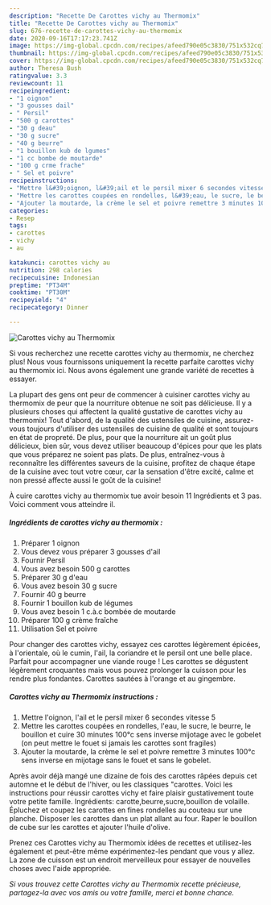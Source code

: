 ```yaml
---
description: "Recette De Carottes vichy au Thermomix"
title: "Recette De Carottes vichy au Thermomix"
slug: 676-recette-de-carottes-vichy-au-thermomix
date: 2020-09-16T17:17:23.741Z
image: https://img-global.cpcdn.com/recipes/afeed790e05c3830/751x532cq70/carottes-vichy-au-thermomix-photo-principale-de-la-recette.jpg
thumbnail: https://img-global.cpcdn.com/recipes/afeed790e05c3830/751x532cq70/carottes-vichy-au-thermomix-photo-principale-de-la-recette.jpg
cover: https://img-global.cpcdn.com/recipes/afeed790e05c3830/751x532cq70/carottes-vichy-au-thermomix-photo-principale-de-la-recette.jpg
author: Theresa Bush
ratingvalue: 3.3
reviewcount: 11
recipeingredient:
- "1 oignon"
- "3 gousses dail"
- " Persil"
- "500 g carottes"
- "30 g deau"
- "30 g sucre"
- "40 g beurre"
- "1 bouillon kub de lgumes"
- "1 cc bombe de moutarde"
- "100 g crme frache"
- " Sel et poivre"
recipeinstructions:
- "Mettre l&#39;oignon, l&#39;ail et le persil mixer 6 secondes vitesse 5"
- "Mettre les carottes coupées en rondelles, l&#39;eau, le sucre, le beurre, le bouillon et cuire 30 minutes 100°c sens inverse mijotage avec le gobelet (on peut mettre le fouet si jamais les carottes sont fragiles)"
- "Ajouter la moutarde, la crème le sel et poivre remettre 3 minutes 100°c sens inverse en mijotage sans le fouet et sans le gobelet."
categories:
- Resep
tags:
- carottes
- vichy
- au

katakunci: carottes vichy au 
nutrition: 298 calories
recipecuisine: Indonesian
preptime: "PT34M"
cooktime: "PT30M"
recipeyield: "4"
recipecategory: Dinner

---
```



![Carottes vichy au Thermomix](https://img-global.cpcdn.com/recipes/afeed790e05c3830/751x532cq70/carottes-vichy-au-thermomix-photo-principale-de-la-recette.jpg)

Si vous recherchez une recette carottes vichy au thermomix, ne cherchez plus! Nous vous fournissons uniquement la recette parfaite carottes vichy au thermomix ici. Nous avons également une grande variété de recettes à essayer.

La plupart des gens ont peur de commencer à cuisiner carottes vichy au thermomix de peur que la nourriture obtenue ne soit pas délicieuse. Il y a plusieurs choses qui affectent la qualité gustative de carottes vichy au thermomix! Tout d'abord, de la qualité des ustensiles de cuisine, assurez-vous toujours d'utiliser des ustensiles de cuisine de qualité et sont toujours en état de propreté. De plus, pour que la nourriture ait un goût plus délicieux, bien sûr, vous devez utiliser beaucoup d'épices pour que les plats que vous préparez ne soient pas plats. De plus, entraînez-vous à reconnaître les différentes saveurs de la cuisine, profitez de chaque étape de la cuisine avec tout votre cœur, car la sensation d'être excité, calme et non pressé affecte aussi le goût de la cuisine!

<!--inarticleads1-->

À cuire carottes vichy au thermomix tue avoir besoin 11 Ingrédients et 3 pas. Voici comment vous atteindre il.

##### Ingrédients de carottes vichy au thermomix :

1. Préparer 1 oignon
1. Vous devez vous préparer 3 gousses d&#39;ail
1. Fournir  Persil
1. Vous avez besoin 500 g carottes
1. Préparer 30 g d&#39;eau
1. Vous avez besoin 30 g sucre
1. Fournir 40 g beurre
1. Fournir 1 bouillon kub de légumes
1. Vous avez besoin 1 c.à.c bombée de moutarde
1. Préparer 100 g crème fraîche
1. Utilisation  Sel et poivre


Pour changer des carottes vichy, essayez ces carottes légèrement épicées, à l&#39;orientale, où le cumin, l&#39;ail, la coriandre et le persil ont une belle place. Parfait pour accompagner une viande rouge ! Les carottes se dégustent légèrement croquantes mais vous pouvez prolonger la cuisson pour les rendre plus fondantes. Carottes sautées à l&#39;orange et au gingembre. 

<!--inarticleads2-->

##### Carottes vichy au Thermomix instructions :

1. Mettre l&#39;oignon, l&#39;ail et le persil mixer 6 secondes vitesse 5
1. Mettre les carottes coupées en rondelles, l&#39;eau, le sucre, le beurre, le bouillon et cuire 30 minutes 100°c sens inverse mijotage avec le gobelet (on peut mettre le fouet si jamais les carottes sont fragiles)
1. Ajouter la moutarde, la crème le sel et poivre remettre 3 minutes 100°c sens inverse en mijotage sans le fouet et sans le gobelet.


Après avoir déjà mangé une dizaine de fois des carottes râpées depuis cet automne et le début de l&#39;hiver, ou les classiques &#34;carottes. Voici les instructions pour réussir carottes vichy et faire plaisir gustativement toute votre petite famille. Ingrédients: carotte,beurre,sucre,bouillon de volaille. Épluchez et coupez les carottes en fines rondelles au couteau sur une planche. Disposer les carottes dans un plat allant au four. Raper le bouillon de cube sur les carottes et ajouter l&#39;huile d&#39;olive. 

<!--inarticleads1-->

<p>
Prenez ces Carottes vichy au Thermomix idées de recettes et utilisez-les également et peut-être même expérimentez-les pendant que vous y allez. La zone de cuisson est un endroit merveilleux pour essayer de nouvelles choses avec l'aide appropriée.
</p>

<p>
<i>Si vous trouvez cette Carottes vichy au Thermomix recette précieuse, partagez-la avec vos amis ou votre famille, merci et bonne chance.</i>
</p>
